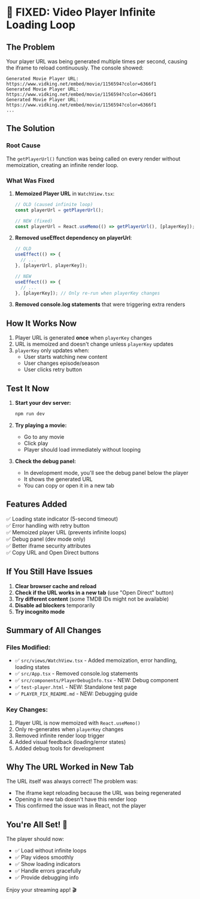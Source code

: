 # 🎉 FIXED: Video Player Infinite Loading Loop

## The Problem

Your player URL was being generated multiple times per second, causing the iframe to reload continuously. The console showed:

```
Generated Movie Player URL: https://www.vidking.net/embed/movie/1156594?color=6366f1
Generated Movie Player URL: https://www.vidking.net/embed/movie/1156594?color=6366f1
Generated Movie Player URL: https://www.vidking.net/embed/movie/1156594?color=6366f1
...
```

## The Solution

### Root Cause
The `getPlayerUrl()` function was being called on every render without memoization, creating an infinite render loop.

### What Was Fixed

1. **Memoized Player URL** in `WatchView.tsx`:
   ```jsx
   // OLD (caused infinite loop)
   const playerUrl = getPlayerUrl();
   
   // NEW (fixed)
   const playerUrl = React.useMemo(() => getPlayerUrl(), [playerKey]);
   ```

2. **Removed useEffect dependency on playerUrl**:
   ```jsx
   // OLD
   useEffect(() => {
     // ...
   }, [playerUrl, playerKey]);
   
   // NEW
   useEffect(() => {
     // ...
   }, [playerKey]); // Only re-run when playerKey changes
   ```

3. **Removed console.log statements** that were triggering extra renders

## How It Works Now

1. Player URL is generated **once** when `playerKey` changes
2. URL is memoized and doesn't change unless `playerKey` updates
3. `playerKey` only updates when:
   - User starts watching new content
   - User changes episode/season
   - User clicks retry button

## Test It Now

1. **Start your dev server:**
   ```bash
   npm run dev
   ```

2. **Try playing a movie:**
   - Go to any movie
   - Click play
   - Player should load immediately without looping

3. **Check the debug panel:**
   - In development mode, you'll see the debug panel below the player
   - It shows the generated URL
   - You can copy or open it in a new tab

## Features Added

✅ Loading state indicator (5-second timeout)  
✅ Error handling with retry button  
✅ Memoized player URL (prevents infinite loops)  
✅ Debug panel (dev mode only)  
✅ Better iframe security attributes  
✅ Copy URL and Open Direct buttons  

## If You Still Have Issues

1. **Clear browser cache and reload**
2. **Check if the URL works in a new tab** (use "Open Direct" button)
3. **Try different content** (some TMDB IDs might not be available)
4. **Disable ad blockers** temporarily
5. **Try incognito mode**

## Summary of All Changes

### Files Modified:
- ✅ `src/views/WatchView.tsx` - Added memoization, error handling, loading states
- ✅ `src/App.tsx` - Removed console.log statements
- ✅ `src/components/PlayerDebugInfo.tsx` - NEW: Debug component
- ✅ `test-player.html` - NEW: Standalone test page
- ✅ `PLAYER_FIX_README.md` - NEW: Debugging guide

### Key Changes:
1. Player URL is now memoized with `React.useMemo()`
2. Only re-generates when `playerKey` changes
3. Removed infinite render loop trigger
4. Added visual feedback (loading/error states)
5. Added debug tools for development

## Why The URL Worked in New Tab

The URL itself was always correct! The problem was:
- The iframe kept reloading because the URL was being regenerated
- Opening in new tab doesn't have this render loop
- This confirmed the issue was in React, not the player

## You're All Set! 🚀

The player should now:
- ✅ Load without infinite loops
- ✅ Play videos smoothly
- ✅ Show loading indicators
- ✅ Handle errors gracefully
- ✅ Provide debugging info

Enjoy your streaming app! 🎬
